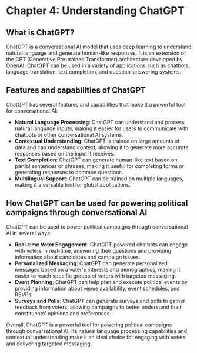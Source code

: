 Chapter 4: Understanding ChatGPT
================================

What is ChatGPT?
----------------

ChatGPT is a conversational AI model that uses deep learning to understand natural language and generate human-like responses. It is an extension of the GPT (Generative Pre-trained Transformer) architecture developed by OpenAI. ChatGPT can be used in a variety of applications such as chatbots, language translation, text completion, and question-answering systems.

Features and capabilities of ChatGPT
------------------------------------

ChatGPT has several features and capabilities that make it a powerful tool for conversational AI:

* **Natural Language Processing**: ChatGPT can understand and process natural language inputs, making it easier for users to communicate with chatbots or other conversational AI systems.
* **Contextual Understanding**: ChatGPT is trained on large amounts of data and can understand context, allowing it to generate more accurate responses based on the input it receives.
* **Text Completion**: ChatGPT can generate human-like text based on partial sentences or phrases, making it useful for completing forms or generating responses to common questions.
* **Multilingual Support**: ChatGPT can be trained on multiple languages, making it a versatile tool for global applications.

How ChatGPT can be used for powering political campaigns through conversational AI
----------------------------------------------------------------------------------

ChatGPT can be used to power political campaigns through conversational AI in several ways:

* **Real-time Voter Engagement**: ChatGPT-powered chatbots can engage with voters in real-time, answering their questions and providing information about candidates and campaign issues.
* **Personalized Messaging**: ChatGPT can generate personalized messages based on a voter's interests and demographics, making it easier to reach specific groups of voters with targeted messaging.
* **Event Planning**: ChatGPT can help plan and execute political events by providing information about venue availability, event schedules, and RSVPs.
* **Surveys and Polls**: ChatGPT can generate surveys and polls to gather feedback from voters, allowing campaigns to better understand their constituents' opinions and preferences.

Overall, ChatGPT is a powerful tool for powering political campaigns through conversational AI. Its natural language processing capabilities and contextual understanding make it an ideal choice for engaging with voters and delivering targeted messaging.
